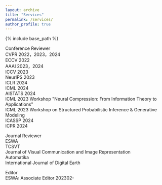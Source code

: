 ```yaml
---
layout: archive
title: "Services"
permalink: /services/
author_profile: true
---
```


{% include base_path %}

Conference Reviewer  
CVPR 2022，2023，2024    
ECCV 2022  
AAAI 2023，2024    
ICCV 2023  
NeurIPS 2023  
ICLR 2024  
ICML 2024  
AISTATS 2024   
ICML 2023 Workshop "Neural Compression: From Information Theory to Applications"  
ICML 2023 Workshop on Structured Probabilistic Inference & Generative Modeling   
ICASSP 2024  
ICPR 2024  

Journal Reviewer  
ESWA  
TCSVT  
Journal of Visual Communication and Image Representation  
Automatika  
International Journal of Digital Earth  

Editor  
ESWA: Associate Editor 202302-
